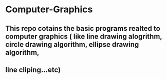 # Computer-Graphics
## This repo cotains the basic programs realted to computer graphics ( like line drawing alogrithm, circle drawing algorithm, ellipse drawing algorithm,
## line cliping...etc)
